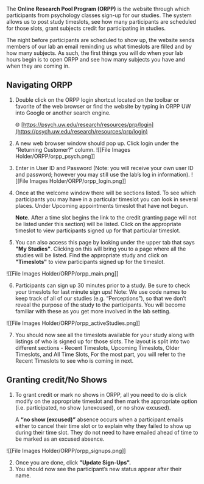The **Online Research Pool Program (ORPP)** is the website through which participants from psychology classes sign-up for our studies. The system allows us to post study timeslots, see how many participants are scheduled for those slots, grant subjects credit for participating in studies.

The night before participants are scheduled to show up, the website sends members of our lab an email reminding us what timeslots are filled and by how many subjects. As such, the first things you will do when your lab hours begin is to open ORPP and see how many subjects you have and when they are coming in.

## Navigating ORPP 

1. Double click on the ORPP login shortcut located on the toolbar or favorite of the web browser or find the website by typing in ORPP UW into Google or another search engine.

    🌐 [https://psych.uw.edu/research/resources/prp/login](https://psych.uw.edu/research/resources/prp/login)
    
2. A new web browser window should pop up. Click login under the “Returning Customer?” column.
![[File Images Holder/ORPP/orpp_psych.png]]

3. Enter in User ID and Password (Note: you will receive your own user ID and password; however you may still use the lab’s log in information).
![[File Images Holder/ORPP/orpp_login.png]]

4. Once at the welcome window there will be sections listed. To see which participants you may have in a particular timeslot you can look in several places. Under Upcoming appointments timeslot that have not begun.
    
    **Note.** After a time slot begins the link to the credit granting page will not be listed under this section) will be listed. Click on the appropriate timeslot to view participants signed up for that particular timeslot.
    
5. You can also access this page by looking under the upper tab that says **"My Studies"**. Clicking on this will bring you to a page where all the studies will be listed. Find the appropriate study and click on **"Timeslots"** to view participants signed up for the timeslot.

![[File Images Holder/ORPP/orpp_main.png]]

6. Participants can sign up 30 minutes prior to a study. Be sure to check your timeslots for last minute sign ups! Note: We use code names to keep track of all of our studies (e.g. “Perceptions”), so that we don’t reveal the purpose of the study to the participants. You will become familiar with these as you get more involved in the lab setting.

![[File Images Holder/ORPP/orpp_activeStudies.png]]

7. You should now see all the timeslots available for your study along with listings of who is signed up for those slots. The layout is split into two different sections - Recent Timeslots, Upcoming Timeslots, Older Timeslots, and All Time Slots, For the most part, you will refer to the Recent Timeslots to see who is coming in next.

## Granting credit/No Shows

1. To grant credit or mark no shows in ORPP, all you need to do is click modify on the appropriate timeslot and then mark the appropriate option (i.e. participated, no show (unexcused), or no show excused).
    
    A **“no show (excused)”** absence occurs when a participant emails either to cancel their time slot or to explain why they failed to show up during their time slot. They do not need to have emailed ahead of time to be marked as an excused absence.


![[File Images Holder/ORPP/orpp_signups.png]]

2. Once you are done, click **"Update Sign-Ups".**
3. You should now see the participant’s new status appear after their name.